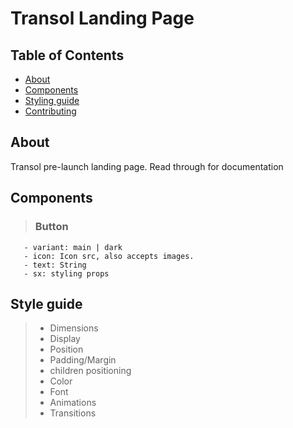 # Transol Landing Page

## Table of Contents

- [About](#about)
- [Components ](#components)
- [Styling guide](#styling)
- [Contributing](../CONTRIBUTING.md)

## About <a name = "about"></a>

Transol pre-launch landing page. Read through for documentation

## Components <a name = "components"></a>

> ### **Button**

```
   - variant: main | dark
   - icon: Icon src, also accepts images.
   - text: String
   - sx: styling props
```

## Style guide <a name = "styling"></a>

> - Dimensions
> - Display
> - Position
> - Padding/Margin
> - children positioning
> - Color
> - Font
> - Animations
> - Transitions
